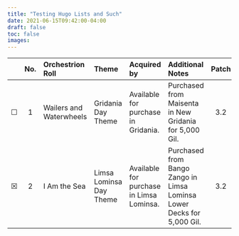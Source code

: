 ```yaml
---
title: "Testing Hugo Lists and Such"
date: 2021-06-15T09:42:00-04:00
draft: false
toc: false
images:
---
```


|       |  No.    |  Orchestrion Roll   |   Theme  |   Acquired by  |   Additional Notes  |   Patch   |   OST Release  |
| ----- | :-----: | :------------------ | :------- | :------------- | :------------------ | :-------: | :------------- |
| &#x2610;  |  1      |  Wailers and Waterwheels  |  Gridania Day Theme  |  Available for purchase in Gridania.  |  Purchased from Maisenta in New Gridania for 5,000 Gil.  |  3.2  |  A Realm Reborn |
| &#x2612; |  2      |  I Am the Sea  |  Limsa Lominsa Day Theme  |  Available for purchase in Limsa Lominsa.  |  Purchased from Bango Zango in Limsa Lominsa Lower Decks for 5,000 Gil.  |  3.2  |  A Realm Reborn |
